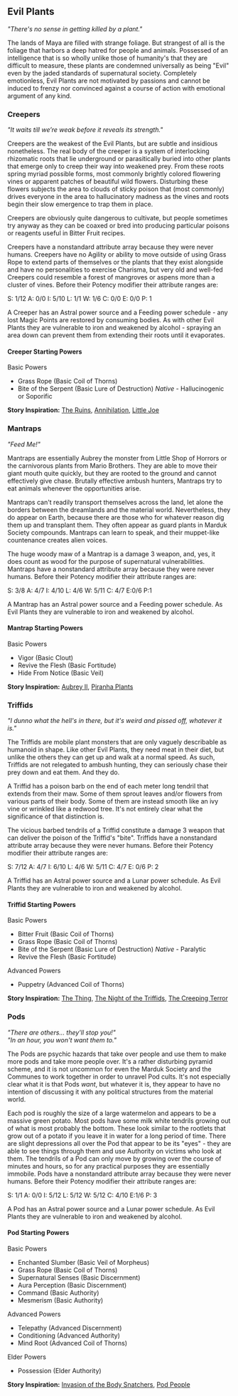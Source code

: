 ## Evil Plants
_"There's no sense in getting killed by a plant."_

The lands of Maya are filled with strange foliage. But strangest of all is the foliage that harbors a deep hatred for people and animals. Possessed of an intelligence that is so wholly unlike those of humanity's that they are difficult to measure, these plants are condemned universally as being "Evil" even by the jaded standards of supernatural society. Completely emotionless, Evil Plants are not motivated by passions and cannot be induced to frenzy nor convinced against a course of action with emotional argument of any kind.

### Creepers
_"It waits till we’re weak before it reveals its strength."_

Creepers are the weakest of the Evil Plants, but are subtle and insidious nonetheless. The real body of the creeper is a system of interlocking rhizomatic roots that lie underground or parasitically buried into other plants that emerge only to creep their way into weakened prey. From these roots spring myriad possible forms, most commonly brightly colored flowering vines or apparent patches of beautiful wild flowers. Disturbing these flowers subjects the area to clouds of sticky poison that (most commonly) drives everyone in the area to hallucinatory madness as the vines and roots begin their slow emergence to trap them in place.

Creepers are obviously quite dangerous to cultivate, but people sometimes try anyway as they can be coaxed or bred into producing particular poisons or reagents useful in Bitter Fruit recipes.

Creepers have a nonstandard attribute array because they were never humans. Creepers have no Agility or ability to move outside of using Grass Rope to extend parts of themselves or the plants that they exist alongside and have no personalities to exercise Charisma, but very old and well-fed Creepers could resemble a forest of mangroves or aspens more than a cluster of vines. Before their Potency modifier their attribute ranges are:

S: 1/12 A: 0/0 I: 5/10 L: 1/1 W: 1/6 C: 0/0 E: 0/0 P: 1

A Creeper has an Astral power source and a Feeding power schedule - any lost Magic Points are restored by consuming bodies. As with other Evil Plants they are vulnerable to iron and weakened by alcohol - spraying an area down can prevent them from extending their roots until it evaporates.

#### Creeper Starting Powers

Basic Powers

 * Grass Rope (Basic Coil of Thorns)
 * Bite of the Serpent (Basic Lure of Destruction) _Native_ - Hallucinogenic or Soporific

**Story Inspiration:** [The Ruins](https://www.imdb.com/title/tt0963794/), [Annihilation](https://www.imdb.com/title/tt2798920/), [Little Joe](https://www.imdb.com/title/tt9204204/)

### Mantraps
_"Feed Me!"_

Mantraps are essentially Aubrey the monster from Little Shop of Horrors or the carnivorous plants from Mario Brothers. They are able to move their giant mouth quite quickly, but they are rooted to the ground and cannot effectively give chase. Brutally effective ambush hunters, Mantraps try to eat animals whenever the opportunities arise.

Mantraps can't readily transport themselves across the land, let alone the borders between the dreamlands and the material world. Nevertheless, they do appear on Earth, because there are those who for whatever reason dig them up and transplant them. They often appear as guard plants in Marduk Society compounds. Mantraps can learn to speak, and their muppet-like countenance creates alien voices.

The huge woody maw of a Mantrap is a damage 3 weapon, and, yes, it does count as wood for the purpose of supernatural vulnerabilities. Mantraps have a nonstandard attribute array because they were never humans. Before their Potency modifier their attribute ranges are:

S: 3/8 A: 4/7 I: 4/10 L: 4/6 W: 5/11 C: 4/7 E:0/6 P:1

A Mantrap has an Astral power source and a Feeding power schedule. As Evil Plants they are vulnerable to iron and weakened by alcohol.

#### Mantrap Starting Powers

Basic Powers

 * Vigor (Basic Clout)
 * Revive the Flesh (Basic Fortitude)
 * Hide From Notice (Basic Veil)

**Story Inspiration:** [Aubrey II](https://www.imdb.com/title/tt0091419/), [Piranha Plants](https://en.wikipedia.org/wiki/Characters_in_the_Mario_franchise#Recurring_enemies)

### Triffids
_"I dunno what the hell's in there, but it's weird and pissed off, whatever it is."_

The Triffids are mobile plant monsters that are only vaguely describable as humanoid in shape. Like other Evil Plants, they need meat in their diet, but unlike the others they can get up and walk at a normal speed. As such, Triffids are not relegated to ambush hunting, they can seriously chase their prey down and eat them. And they do.

A Triffid has a poison barb on the end of each meter long tendril that extends from their maw. Some of them sprout leaves and/or flowers from various parts of their body. Some of them are instead smooth like an ivy vine or wrinkled like a redwood tree. It's not entirely clear what the significance of that distinction is.

The vicious barbed tendrils of a Triffid constitute a damage 3 weapon that can deliver the poison of the Triffid's "bite". Triffids have a nonstandard attribute array because they were never humans. Before their Potency modifier their attribute ranges are:

S: 7/12 A: 4/7 I: 6/10 L: 4/6 W: 5/11 C: 4/7 E: 0/6 P: 2

A Triffid has an Astral power source and a Lunar power schedule. As Evil Plants they are vulnerable to iron and weakened by alcohol.

#### Triffid Starting Powers

Basic Powers

 * Bitter Fruit (Basic Coil of Thorns)
 * Grass Rope (Basic Coil of Thorns)
 * Bite of the Serpent (Basic Lure of Destruction) _Native_ - Paralytic
 * Revive the Flesh (Basic Fortitude)

Advanced Powers

* Puppetry (Advanced Coil of Thorns)

**Story Inspiration:** [The Thing](https://www.imdb.com/title/tt0044121/), [The Night of the Triffids](https://en.wikipedia.org/wiki/The_Night_of_the_Triffids), [The Creeping Terror](http://www.imdb.com/title/tt0057970/)

### Pods
_"There are others... they'll stop you!"<br >
"In an hour, you won't want them to."_

The Pods are psychic hazards that take over people and use them to make more pods and take more people over. It's a rather disturbing pyramid scheme, and it is not uncommon for even the Marduk Society and the Communes to work together in order to unravel Pod cults. It's not especially clear what it is that Pods _want_, but whatever it is, they appear to have no intention of discussing it with any political structures from the material world.

Each pod is roughly the size of a large watermelon and appears to be a massive green potato. Most pods have some milk white tendrils growing out of what is most probably the bottom. These look similar to the rootlets that grow out of a potato if you leave it in water for a long period of time. There are slight depressions all over the Pod that appear to be its "eyes" - they are able to see things through them and use Authority on victims who look at them. The tendrils of a Pod can only move by growing over the course of minutes and hours, so for any practical purposes they are essentially immobile. Pods have a nonstandard attribute array because they were never humans. Before their Potency modifier their attribute ranges are:

S: 1/1 A: 0/0 I: 5/12 L: 5/12 W: 5/12 C: 4/10 E:1/6 P: 3

A Pod has an Astral power source and a Lunar power schedule. As Evil Plants they are vulnerable to iron and weakened by alcohol.

#### Pod Starting Powers

Basic Powers

* Enchanted Slumber (Basic Veil of Morpheus)
* Grass Rope (Basic Coil of Thorns)
* Supernatural Senses (Basic Discernment)
* Aura Perception (Basic Discernment)
* Command (Basic Authority)
* Mesmerism (Basic Authority)

Advanced Powers

* Telepathy (Advanced Discernment)
* Conditioning (Advanced Authority)
* Mind Root (Advanced Coil of Thorns)

Elder Powers

* Possession (Elder Authority)

**Story Inspiration:** [Invasion of the Body Snatchers](http://www.imdb.com/title/tt0049366/), [Pod People](https://en.wikipedia.org/wiki/Pod_People_%28Invasion_of_the_Body_Snatchers%29)
